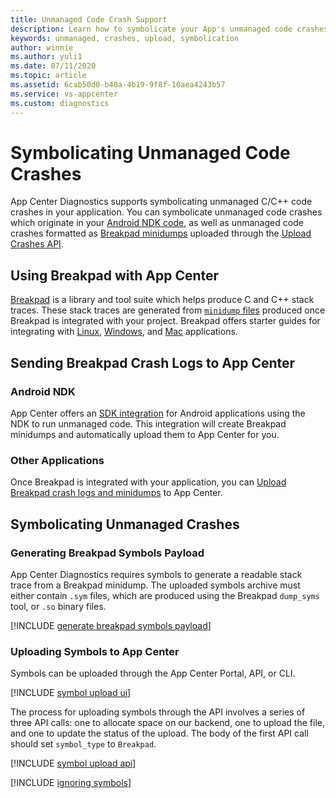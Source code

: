 ```yaml
---
title: Unmanaged Code Crash Support
description: Learn how to symbolicate your App's unmanaged code crashes
keywords: unmanaged, crashes, upload, symbolication
author: winnie
ms.author: yuli1
ms.date: 07/11/2020
ms.topic: article
ms.assetid: 6cab50d0-b40a-4b19-9f8f-10aea4243b57
ms.service: vs-appcenter
ms.custom: diagnostics
---
```


# Symbolicating Unmanaged Code Crashes

App Center Diagnostics supports symbolicating unmanaged C/C++ code crashes in your application.
You can symbolicate unmanaged code crashes which originate in your [Android NDK code](~/diagnostics/Android-NDK.md), as well as unmanaged code crashes formatted as [Breakpad minidumps](~/diagnostics/unmanaged-code-crash-support.md#using-breakpad-with-app-center) uploaded through the [Upload Crashes API](~/diagnostics/upload-crashes.md#upload-a-crash-report).

## Using Breakpad with App Center

[Breakpad](https://github.com/google/breakpad/blob/master/docs/getting_started_with_breakpad.md) is a library and tool suite which helps produce C and C++ stack traces. These stack traces are generated from [`minidump` files](https://github.com/google/breakpad/blob/master/docs/getting_started_with_breakpad.md#the-minidump-file-format) produced once Breakpad is integrated with your project.
Breakpad offers starter guides for integrating with [Linux](https://chromium.googlesource.com/breakpad/breakpad/+/master/docs/linux_starter_guide.md), [Windows](https://chromium.googlesource.com/breakpad/breakpad/+/master/docs/windows_client_integration.md), and [Mac](https://chromium.googlesource.com/breakpad/breakpad/+/master/docs/mac_breakpad_starter_guide.md) applications.

## Sending Breakpad Crash Logs to App Center

### Android NDK
App Center offers an [SDK integration](~/diagnostics/Android-NDK.md) for Android applications using the NDK to run unmanaged code.
This integration will create Breakpad minidumps and automatically upload them to App Center for you.

### Other Applications
Once Breakpad is integrated with your application, you can [Upload Breakpad crash logs and minidumps](~/diagnostics/upload-crashes.md#upload-a-breakpad-crash-log-and-minidump) to App Center.

## Symbolicating Unmanaged Crashes

### Generating Breakpad Symbols Payload
App Center Diagnostics requires symbols to generate a readable stack trace from a Breakpad minidump.
The uploaded symbols archive must either contain `.sym` files, which are produced using the Breakpad `dump_syms` tool, or `.so` binary files.

[!INCLUDE [generate breakpad symbols payload](includes/generate-breakpad-symbols-payload.md)]

### Uploading Symbols to App Center
Symbols can be uploaded through the App Center Portal, API, or CLI.

[!INCLUDE [symbol upload ui](includes/symbol-upload-ui.md)]

The process for uploading symbols through the API involves a series of three API calls: one to allocate space on our backend, one to upload the file, and one to update the status of the upload. The body of the first API call should set `symbol_type` to `Breakpad`.

[!INCLUDE [symbol upload api](includes/symbol-upload-api.md)]

[!INCLUDE [ignoring symbols](includes/ignoring-symbols.md)]

